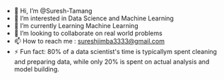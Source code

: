 - 👋 Hi, I’m @Suresh-Tamang
- 👀 I’m interested in Data Science and Machine Learning
- 🌱 I’m currently Learning Machine Learning
- 💞️ I’m looking to collaborate on real world problems
- 📫 How to reach me : sureshjimba3333@gmail.com
- ⚡ Fun fact: 80% of a data scientist's time is typicallym spent cleaning and preparing data,
                while only 20% is spent on actual analysis and model building.

<!---
Suresh-Tamang/Suresh-Tamang is a ✨ special ✨ repository because its `README.md` (this file) appears on your GitHub profile.
You can click the Preview link to take a look at your changes.
--->
